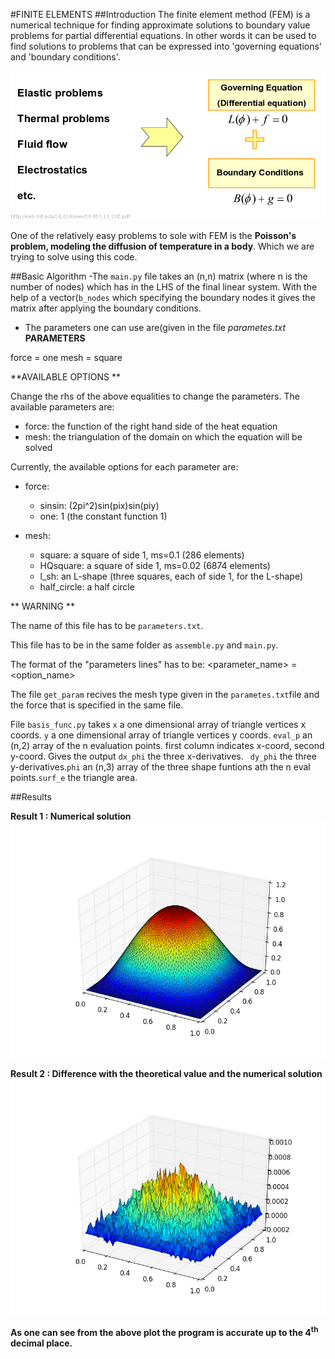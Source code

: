 #FINITE ELEMENTS
##Introduction
The finite element method (FEM) is a numerical technique for finding approximate solutions to boundary value problems for partial differential equations. In other words it can be used to find solutions to problems that can be expressed into 'governing equations' and 'boundary conditions'.


![theory](images/fem.png?raw=true)


One of the relatively easy problems to sole with FEM is the **Poisson's problem, modeling the diffusion of temperature in a body**. Which we are trying to solve using this code.

##Basic Algorithm
-The `main.py` file takes an (n,n) matrix (where n is the number of nodes) which has in the LHS of the final linear system. With the help of a vector(`b_nodes` which specifying the boundary nodes it gives the matrix after applying the boundary conditions.

- The parameters one can use are(given in the file _parametes.txt_
**PARAMETERS**

force = one
mesh = square

**AVAILABLE OPTIONS **

Change the rhs of the above equalities to change the parameters.
The available parameters are:

- force: the function of the right hand side of the heat equation
- mesh: the triangulation of the domain on which the equation will be solved

Currently, the available options for each parameter are:

- force:
    - sinsin: (2pi^2)sin(pix)sin(piy)
    - one: 1 (the constant function 1)

- mesh:
    - square: a square of side 1, ms=0.1 (286 elements)
    - HQsquare: a square of side 1, ms=0.02 (6874 elements)
    - l\_sh: an L-shape (three squares, each of side 1, for the L-shape)
    - half\_circle: a half circle

** WARNING **

The name of this file has to be `parameters.txt`.

This file has to be in the same folder as `assemble.py` and `main.py`.

The format of the "parameters lines" has to be: <parameter\_name> = <option\_name>

The file `get_param` recives the mesh type given in the `parametes.txt`file and the force that is specified in the same file.

File `basis_func.py` takes `x` a  one dimensional array of triangle vertices x coords. `y` a one dimensional array of triangle vertices y coords. `eval_p` an (n,2) array of the n evaluation points. first column indicates x-coord, second y-coord. Gives the output `dx_phi` the three x-derivatives. ` dy_phi` the three y-derivatives.`phi` an (n,3) array of the three shape funtions ath the n eval points.`surf_e` the triangle area.


##Results

**Result 1 : Numerical solution**
![theory](images/solution_with_forcing.png?raw=true)


**Result 2 : Difference with the theoretical value and the numerical solution**
![theory](images/difference_from_actual_solution.png?raw=true)


**As one can see from the above plot the program is accurate up to the 4<sup>th</sup> decimal place.**


